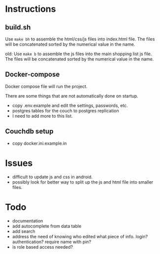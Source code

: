 # Instructions

## build.sh

Use `make bh` to assemble the html/css/js files into index.html file. The files will be concatenated sorted by the numerical value in the name.

old:
  Use `make b` to assemble the js files into the main shopping list js file. The files will be concatenated sorted by the numerical value in the name.

## Docker-compose

Docker compose file will run the project. 

There are some things that are not automatically done on startup.

  - copy .env.example and edit the settings, passwords, etc.
  - postgres tables for the couch to postgres replication
  - I need to add more to this list.
    
    
## Couchdb setup

  - copy docker.ini.example.in

    
# Issues

 - difficult to update js and css in android.
 - possibly look for better way to split up the js and html file into smaller files.

# Todo

 - documentation
 - add autocomplete from data table
 - add search
 - address the need of knowing who edited what piece of info. login? authentication? require name with pin?
 - is role based access needed?


